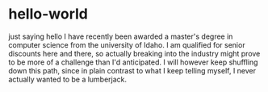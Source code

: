 # hello-world
just saying hello
I have recently been awarded a master's degree in computer science from the university of Idaho. I am qualified for senior discounts here and there, so actually breaking into the industry might prove to be more of a challenge than I'd anticipated. I will however keep shuffling down this path, since in plain contrast to what I keep telling myself, I never actually wanted to be a lumberjack.
